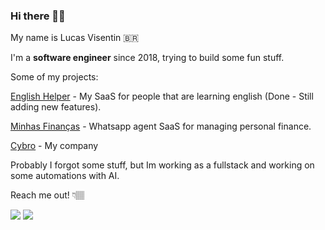 
### Hi there 👋🏽

My name is Lucas Visentin 🇧🇷

I'm a **software engineer** since 2018, trying to build some fun stuff.

Some of my projects:

[English Helper](https://app.englishhelper.com.br) - My SaaS for people that are learning english (Done - Still adding new features).

[Minhas Finanças](https://minhasfinancas.ai) - Whatsapp agent SaaS for managing personal finance.

[Cybro](https://cybro.com.br) - My company
  
Probably I forgot some stuff, but Im working as a fullstack and working on some automations with AI.

Reach me out! 👇🏽

<p align="left">
  <a href="https://www.linkedin.com/in/lvisentin" alt="Linkedin">
  <img src="https://img.shields.io/badge/-Linkedin-0e76a8?style=for-the-badge&logo=Linkedin&logoColor=white&link=https://www.linkedin.com/in/lvisentin" /></a>
  
  <a href="mailto:lvise.batista@gmail.com" alt="Gmail">
  <img src="https://img.shields.io/badge/-Gmail-c14438?style=for-the-badge&logo=Gmail&logoColor=white&link=mailto:lvise.batista@gmail.com">
</p>
<br>

